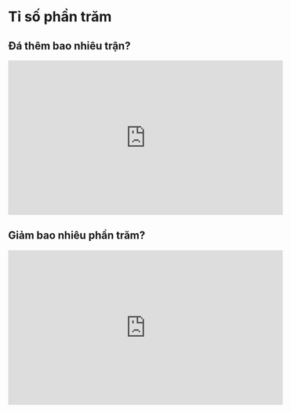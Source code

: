 # Tỉ số phần trăm
## Đá thêm bao nhiêu trận?
<iframe width="560" height="315" src="https://www.youtube.com/embed/bz2c_wGULHg?si=eqg48KI99bo7gfzh" title="YouTube video player" frameborder="0" allow="accelerometer; autoplay; clipboard-write; encrypted-media; gyroscope; picture-in-picture; web-share" referrerpolicy="strict-origin-when-cross-origin" allowfullscreen></iframe>

## Giảm bao nhiêu phần trăm?
<iframe width="560" height="315" src="https://www.youtube.com/embed/zTYkm05Or_0?si=JwMqKeve-q2BaXTp" title="YouTube video player" frameborder="0" allow="accelerometer; autoplay; clipboard-write; encrypted-media; gyroscope; picture-in-picture; web-share" referrerpolicy="strict-origin-when-cross-origin" allowfullscreen></iframe>